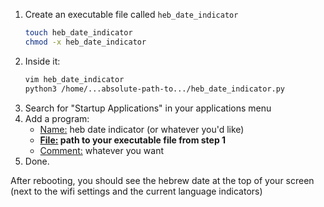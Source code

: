 1. Create an executable file called `heb_date_indicator`
    ```bash
    touch heb_date_indicator 
    chmod -x heb_date_indicator
    ```
2. Inside it:
    ```bash
    vim heb_date_indicator
    python3 /home/...absolute-path-to.../heb_date_indicator.py
    ```
3. Search for "Startup Applications" in your applications menu
4. Add a program:
    - <span style="text-decoration: underline">Name:</span> heb date indicator (or whatever you'd like)
    - **<span style="text-decoration: underline">File:</span> path to your executable file from step 1**
    - <span style="text-decoration: underline">Comment:</span> whatever you want
5. Done. 
    
After rebooting, you should see the hebrew date at the top of your screen (next to the wifi settings and the current language indicators)